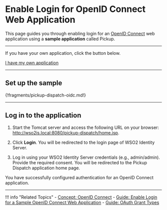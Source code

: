 # Enable Login for OpenID Connect Web Application

This page guides you through enabling login for an [OpenID Connect](../../../concepts/authentication/intro-oidc) web application using a **sample application** called Pickup. 

----
If you have your own application, click the button below.

<a class="samplebtn_a" href="../../guides/login/webapp-oidc"   rel="nofollow noopener">I have my own application</a>

----

## Set up the sample

{!fragments/pickup-dispatch-oidc.md!}

----

## Log in to the application

1. Start the Tomcat server and access the following URL on your browser: <http://wso2is.local:8080/pickup-dispatch/home.jsp>.

2. Click **Login**. You will be redirected to the login page of WSO2 Identity Server. 

3. Log in using your WSO2 Identity Server credentials (e.g., admin/admin). Provide the required consent. You will be redirected to the Pickup Dispatch application home page.

You have successfully configured authentication for an OpenID Connect application.

----

!!! info "Related Topics"
    - [Concept: OpenID Connect](../../../concepts/authentication/intro-oidc)
    - [Guide: Enable Login for a Sample OpenID Connect Web Application](../../../guides/login/webapp-oidc)
    - [Guide: OAuth Grant Types](../../../guides/access-delegation/oauth-grant-types)





